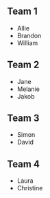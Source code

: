 ## Team 1
- Allie
- Brandon
- William

## Team 2
- Jane
- Melanie
- Jakob

## Team 3
- Simon
- David

## Team 4
- Laura
- Christine
